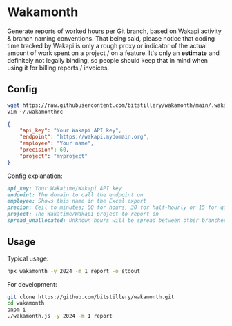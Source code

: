 # Wakamonth

Generate reports of worked hours per Git branch, based on Wakapi activity &amp; branch naming conventions.
That being said, please notice that coding time tracked by Wakapi is only a rough proxy or indicator of the actual
amount of work spent on a project / on a feature. It's only an **estimate** and definitely not legally binding,
so people should keep that in mind when using it for billing reports / invoices.

## Config

```bash
wget https://raw.githubusercontent.com/bitstillery/wakamonth/main/.wakamonthrc.example -o .wakamonthrc
vim ~/.wakamonthrc
```

```json
{
    "api_key": "Your Wakapi API key",
    "endpoint": "https://wakapi.mydomain.org",
    "employee": "Your name",
    "precision": 60, 
    "project": "myproject"
}
```

Config explanation:

```md
api_key: Your Wakatime/Wakapi API key
endpoint: The domain to call the endpoint on
employee: Shows this name in the Excel export
precion: Ceil to minutes; 60 for hours, 30 for half-hourly or 15 for quarter-hourly
project: The Wakatime/Wakapi project to report on
spread_unallocated: Unknown hours will be spread between other branches if active
```

## Usage

Typical usage:

```bash
npx wakamonth -y 2024 -m 1 report -o stdout
```

For development:

```bash
git clone https://github.com/bitstillery/wakamonth.git
cd wakamonth
pnpm i
./wakamonth.js -y 2024 -m 1 report
```
